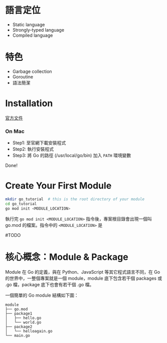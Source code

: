 # 語言定位

- Static language
- Strongly-typed language
- Compiled language

# 特色

- Garbage collection
- Goroutine
- 語法簡潔

# Installation

[官方文件](https://go.dev/doc/install)

### On Mac

- Step1: 至官網下載安裝程式
- Step2: 執行安裝程式
- Step3: 將 Go 的路徑 (/usr/local/go/bin) 加入 `PATH` 環境變數

Done!

# Create Your First Module

```bash
mkdir go_tutorial  # this is the root directory of your module
cd go_tutorial
go mod init <MODULE_LOCATION>
```

執行完 `go mod init <MODULE_LOCATION>` 指令後，專案根目錄會出現一個叫 go.mod 的檔案。指令中的 `<MODULE_LOCATION>` 是

#TODO 

# 核心概念：Module & Package

Module 在 Go 的定義，與在 Python、JavaScript 等其它程式語言不同，在 Go 的世界中，一整個專案就是一個 module，module 底下包含若干個 packages 或 .go 檔，package 底下也會有若干個 .go 檔。

一個簡單的 Go module 結構如下圖：

```plaintext
module
├── go.mod
├── package1
│   ├── hello.go
│   └── world.go
├── package2
│   └── helloagain.go
└── main.go
```
